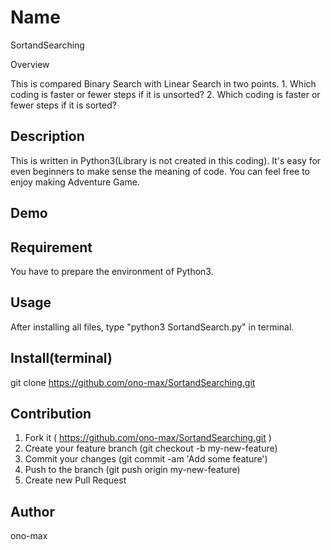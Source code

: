 Name
====
SortandSearching

Overview

This is compared Binary Search with Linear Search in two points. 1. Which coding is faster or fewer steps if it is unsorted?
2. Which coding is faster or fewer steps if it is sorted?

## Description

This is written in Python3(Library is not created in this coding). It's easy for even beginners to make sense the meaning of code. You can feel free to enjoy making Adventure Game.

## Demo



## Requirement

You have to prepare the environment of Python3.

## Usage

After installing all files, type "python3 SortandSearch.py" in terminal.

## Install(terminal)

git clone https://github.com/ono-max/SortandSearching.git

## Contribution

1. Fork it ( https://github.com/ono-max/SortandSearching.git )
2. Create your feature branch (git checkout -b my-new-feature)
3. Commit your changes (git commit -am 'Add some feature')
4. Push to the branch (git push origin my-new-feature)
5. Create new Pull Request

## Author

ono-max
